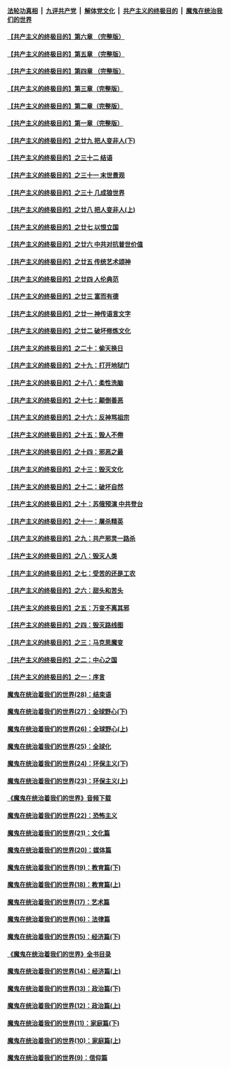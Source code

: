 ####  [法轮功真相](../../../../basic/blob/master/README.md?t=05210501) &nbsp;|&nbsp; [九评共产党](../../../../9ping.md/blob/master/README.md?t=05210501) &nbsp;|&nbsp; [解体党文化](../../../../jtdwh.md/blob/master/README.md?t=05210501)  &nbsp;|&nbsp; [共产主义的终极目的](../../../../gczydzjmd.md/blob/master/README.md?t=05210501) &nbsp;|&nbsp; [魔鬼在统治我们的世界](../../../../mgztzwmdsj.md/blob/master/README.md?t=05210501) 

#### [【共产主义的终极目的】第六章 （完整版）](../pages/nsc422/n11428913.md?t=05210501) 

#### [【共产主义的终极目的】第五章 （完整版）](../pages/nsc422/n11428912.md?t=05210501) 

#### [【共产主义的终极目的】第四章 （完整版）](../pages/nsc422/n11428907.md?t=05210501) 

#### [【共产主义的终极目的】第三章（完整版）](../pages/nsc422/n11428848.md?t=05210501) 

#### [【共产主义的终极目的】第二章（完整版）](../pages/nsc422/n11428831.md?t=05210501) 

#### [【共产主义的终极目的】第一章（完整版）](../pages/nsc422/n11417651.md?t=05210501) 

#### [【共产主义的终极目的】之廿九 把人变非人(下)](../pages/nsc422/n11344140.md?t=05210501) 

#### [【共产主义的终极目的】之三十二 结语](../pages/nsc422/n11360535.md?t=05210501) 

#### [【共产主义的终极目的】之三十一 末世景观](../pages/nsc422/n11351129.md?t=05210501) 

#### [【共产主义的终极目的】之三十 几成狼世界](../pages/nsc422/n11348280.md?t=05210501) 

#### [【共产主义的终极目的】之廿八 把人变非人(上)](../pages/nsc422/n11340492.md?t=05210501) 

#### [【共产主义的终极目的】之廿七 以恨立国](../pages/nsc422/n11336944.md?t=05210501) 

#### [【共产主义的终极目的】之廿六 中共对抗普世价值](../pages/nsc422/n11324785.md?t=05210501) 

#### [【共产主义的终极目的】之廿五 传统艺术颂神](../pages/nsc422/n11296396.md?t=05210501) 

#### [【共产主义的终极目的】之廿四 人伦典范](../pages/nsc422/n11296397.md?t=05210501) 

#### [【共产主义的终极目的】之廿三 富而有德](../pages/nsc422/n11283598.md?t=05210501) 

#### [【共产主义的终极目的】之廿一 神传语言文字](../pages/nsc422/n11263265.md?t=05210501) 

#### [【共产主义的终极目的】之廿二 破坏修炼文化](../pages/nsc422/n11245728.md?t=05210501) 

#### [【共产主义的终极目的】之二十：偷天换日](../pages/nsc422/n11238846.md?t=05210501) 

#### [【共产主义的终极目的】之十九：打开地狱门](../pages/nsc422/n11206376.md?t=05210501) 

#### [【共产主义的终极目的】之十八：柔性洗脑](../pages/nsc422/n11199994.md?t=05210501) 

#### [【共产主义的终极目的】之十七：颠倒善恶](../pages/nsc422/n11179782.md?t=05210501) 

#### [【共产主义的终极目的】之十六：反神骂祖宗](../pages/nsc422/n11166798.md?t=05210501) 

#### [【共产主义的终极目的】之十五：毁人不倦](../pages/nsc422/n11166792.md?t=05210501) 

#### [【共产主义的终极目的】之十四：邪恶之最](../pages/nsc422/n11150249.md?t=05210501) 

#### [【共产主义的终极目的】之十三：毁灭文化](../pages/nsc422/n11135227.md?t=05210501) 

#### [【共产主义的终极目的】之十二：破坏自然](../pages/nsc422/n11135214.md?t=05210501) 

#### [【共产主义的终极目的】之十：苏俄预演 中共登台](../pages/nsc422/n11118424.md?t=05210501) 

#### [【共产主义的终极目的】之十一：屠杀精英](../pages/nsc422/n11118442.md?t=05210501) 

#### [【共产主义的终极目的】之九：共产邪灵一路杀](../pages/nsc422/n11114139.md?t=05210501) 

#### [【共产主义的终极目的】之八：毁灭人类](../pages/nsc422/n11108503.md?t=05210501) 

#### [【共产主义的终极目的】之七：受苦的还是工农](../pages/nsc422/n11101809.md?t=05210501) 

#### [【共产主义的终极目的】之六：甜头和苦头](../pages/nsc422/n11096971.md?t=05210501) 

#### [【共产主义的终极目的】之五：万变不离其邪](../pages/nsc422/n11091285.md?t=05210501) 

#### [【共产主义的终极目的】之四：毁灭路线图](../pages/nsc422/n11086284.md?t=05210501) 

#### [【共产主义的终极目的】之三：马克思魔变](../pages/nsc422/n11061941.md?t=05210501) 

#### [【共产主义的终极目的】之二：中心之国](../pages/nsc422/n11047728.md?t=05210501) 

#### [【共产主义的终极目的】之一：序言](../pages/nsc422/n11086077.md?t=05210501) 

#### [魔鬼在统治着我们的世界(28)：结束语](../pages/nsc422/n10936246.md?t=05210501) 

#### [魔鬼在统治着我们的世界(27)：全球野心(下)](../pages/nsc422/n10928319.md?t=05210501) 

#### [魔鬼在统治着我们的世界(26)：全球野心(上)](../pages/nsc422/n10900318.md?t=05210501) 

#### [魔鬼在统治着我们的世界(25)：全球化](../pages/nsc422/n10788205.md?t=05210501) 

#### [魔鬼在统治着我们的世界(24)：环保主义(下)](../pages/nsc422/n10695307.md?t=05210501) 

#### [魔鬼在统治着我们的世界(23)：环保主义(上)](../pages/nsc422/n10688613.md?t=05210501) 

#### [《魔鬼在统治着我们的世界》音频下载](../pages/nsc422/n10635553.md?t=05210501) 

#### [魔鬼在统治着我们的世界(22)：恐怖主义](../pages/nsc422/n10614727.md?t=05210501) 

#### [魔鬼在统治着我们的世界(21)：文化篇](../pages/nsc422/n10597706.md?t=05210501) 

#### [魔鬼在统治着我们的世界(20)：媒体篇](../pages/nsc422/n10586579.md?t=05210501) 

#### [魔鬼在统治着我们的世界(19)：教育篇(下)](../pages/nsc422/n10564808.md?t=05210501) 

#### [魔鬼在统治着我们的世界(18)：教育篇(上)](../pages/nsc422/n10526970.md?t=05210501) 

#### [魔鬼在统治着我们的世界(17)：艺术篇](../pages/nsc422/n10499093.md?t=05210501) 

#### [魔鬼在统治着我们的世界(16)：法律篇](../pages/nsc422/n10485969.md?t=05210501) 

#### [魔鬼在统治着我们的世界(15)：经济篇(下)](../pages/nsc422/n10469975.md?t=05210501) 

#### [《魔鬼在统治着我们的世界》全书目录](../pages/nsc422/n10464261.md?t=05210501) 

#### [魔鬼在统治着我们的世界(14)：经济篇(上)](../pages/nsc422/n10457370.md?t=05210501) 

#### [魔鬼在统治着我们的世界(13)：政治篇(下)](../pages/nsc422/n10448270.md?t=05210501) 

#### [魔鬼在统治着我们的世界(12)：政治篇(上)](../pages/nsc422/n10444576.md?t=05210501) 

#### [魔鬼在统治着我们的世界(11)：家庭篇(下)](../pages/nsc422/n10440961.md?t=05210501) 

#### [魔鬼在统治着我们的世界(10)：家庭篇(上)](../pages/nsc422/n10435448.md?t=05210501) 

#### [魔鬼在统治着我们的世界(9)：信仰篇](../pages/nsc422/n10432159.md?t=05210501) 

